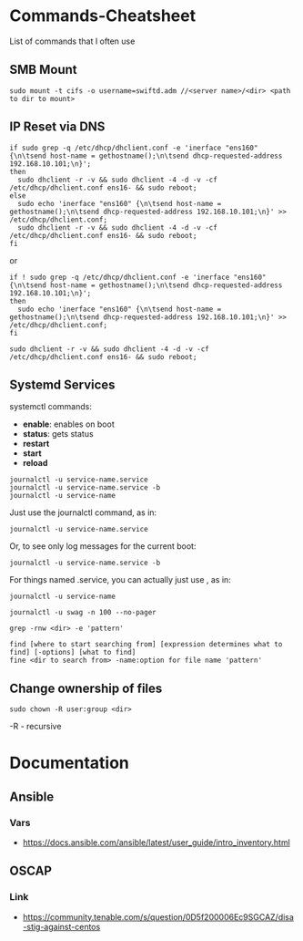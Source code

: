 # Commands-Cheatsheet
List of commands that I often use

## SMB Mount

```
sudo mount -t cifs -o username=swiftd.adm //<server name>/<dir> <path to dir to mount>
```
  
## IP Reset via DNS

```
if sudo grep -q /etc/dhcp/dhclient.conf -e 'inerface "ens160" {\n\tsend host-name = gethostname();\n\tsend dhcp-requested-address 192.168.10.101;\n}';
then
  sudo dhclient -r -v && sudo dhclient -4 -d -v -cf /etc/dhcp/dhclient.conf ens16- && sudo reboot;
else
  sudo echo 'inerface "ens160" {\n\tsend host-name = gethostname();\n\tsend dhcp-requested-address 192.168.10.101;\n}' >> /etc/dhcp/dhclient.conf;
  sudo dhclient -r -v && sudo dhclient -4 -d -v -cf /etc/dhcp/dhclient.conf ens16- && sudo reboot;
fi
``` 

or 

```
if ! sudo grep -q /etc/dhcp/dhclient.conf -e 'inerface "ens160" {\n\tsend host-name = gethostname();\n\tsend dhcp-requested-address 192.168.10.101;\n}';
then
  sudo echo 'inerface "ens160" {\n\tsend host-name = gethostname();\n\tsend dhcp-requested-address 192.168.10.101;\n}' >> /etc/dhcp/dhclient.conf;
fi

sudo dhclient -r -v && sudo dhclient -4 -d -v -cf /etc/dhcp/dhclient.conf ens16- && sudo reboot;
``` 

## Systemd Services

systemctl commands:

- **enable**: enables on boot
- **status**: gets status
- **restart**
- **start**
- **reload**

```
journalctl -u service-name.service
journalctl -u service-name.service -b
journalctl -u service-name
```

Just use the journalctl command, as in:

```
journalctl -u service-name.service
```

Or, to see only log messages for the current boot:

```
journalctl -u service-name.service -b
```

For things named <something>.service, you can actually just use <something>, as in:

```
journalctl -u service-name
```

```
journalctl -u swag -n 100 --no-pager
```


```
grep -rnw <dir> -e 'pattern'
```
  
```
find [where to start searching from] [expression determines what to find] [-options] [what to find]
fine <dir to search from> -name:option for file name 'pattern'
```

## Change ownership of files

```
sudo chown -R user:group <dir>
```
-R - recursive

# Documentation

## Ansible

### Vars
- https://docs.ansible.com/ansible/latest/user_guide/intro_inventory.html
  
## OSCAP
  
### Link
- https://community.tenable.com/s/question/0D5f200006Ec9SGCAZ/disa-stig-against-centos
